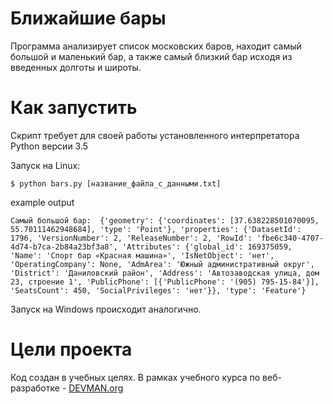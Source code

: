 # Ближайшие бары

Программа анализирует список московских баров, находит самый большой и маленький бар, а также самый близкий бар исходя из введенных долготы и широты. 

# Как запустить

Скрипт требует для своей работы установленного интерпретатора Python версии 3.5

Запуск на Linux:

```
$ python bars.py [название_файла_с_данными.txt]
```

example output
```
Самый большой бар:  {'geometry': {'coordinates': [37.638228501070095, 55.70111462948684], 'type': 'Point'}, 'properties': {'DatasetId': 1796, 'VersionNumber': 2, 'ReleaseNumber': 2, 'RowId': 'fbe6c340-4707-4d74-b7ca-2b84a23bf3a8', 'Attributes': {'global_id': 169375059, 'Name': 'Спорт бар «Красная машина»', 'IsNetObject': 'нет', 'OperatingCompany': None, 'AdmArea': 'Южный административный округ', 'District': 'Даниловский район', 'Address': 'Автозаводская улица, дом 23, строение 1', 'PublicPhone': [{'PublicPhone': '(905) 795-15-84'}], 'SeatsCount': 450, 'SocialPrivileges': 'нет'}}, 'type': 'Feature'}
```

Запуск на Windows происходит аналогично.

# Цели проекта

Код создан в учебных целях. В рамках учебного курса по веб-разработке - [DEVMAN.org](https://devman.org)
